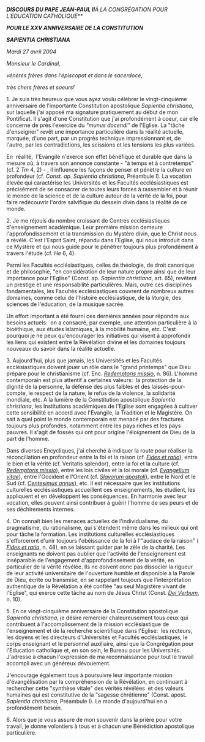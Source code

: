 ***DISCOURS DU PAPE JEAN-PAUL II**À LA CONGRÉGATION POUR L'EDUCATION CATHOLIQUE***

***POUR LE XXV ANNIVERSAIRE DE LA CONSTITUTION***

***SAPIENTIA CHRISTIANA***

*Mardi 27 avril 2004*

*Monsieur le Cardinal,*

*vénérés frères dans l'épiscopat et dans le sacerdoce,*

*très chers frères et soeurs!*

1. Je suis très heureux que vous ayez voulu célébrer le vingt-cinquième anniversaire de l'importante Constitution apostolique *Sapientia christiana*, sur laquelle j'ai apposé ma signature pratiquement au début de mon Pontificat. Il s'agit d'une Constitution que j'ai profondément à coeur, car elle concerne de près l'exercice du *"munus docendi"* de l'Eglise. La "tâche d'enseigner" revêt une importance particulière dans la réalité actuelle, marquée, d'une part, par un progrès technique impressionnant et, de l'autre, par les contradictions, les scissions et les tensions les plus variées.

En  réalité,  l'Evangile n'exerce son effet bénéfique et durable que dans la mesure où, à travers son annonce constante - "à temps et à contretemps" (cf. 2 *Tm* 4, 2) - , il influence les façons de penser et pénètre la culture en profondeur (cf. *Const. ap. Sapientia christiana*, Préambule I). La vocation élevée qui caractérise les Universités et les Facultés ecclésiastiques est précisément de se consacrer de toutes leurs forces à rassembler et à réunir le monde de la science et de la culture autour de la vérité de la foi, pour faire redécouvrir l'ordre salvifique du dessein divin dans la réalité de ce monde.

2. Je me réjouis du nombre croissant de Centres ecclésiastiques d'enseignement académique. Leur première mission demeure l'approfondissement et la transmission du Mystère divin, que le Christ nous a révélé. C'est l'Esprit Saint, répandu dans l'Eglise, qui nous introduit dans ce Mystère et qui nous guide pour le pénétrer toujours plus profondément à travers l'étude (cf. *He* 6, 4).

Parmi les Facultés ecclésiastiques, celles de théologie, de droit canonique et de philosophie, "en considération de leur nature propre ainsi que de leur importance pour l'Eglise" (Const. ap. *Sapientia christiana*, art. 65), revêtent un prestige et une responsabilité particulières. Mais, outre ces disciplines fondamentales, les Facultés ecclésiastiques couvrent de nombreux autres domaines, comme celui de l'histoire ecclésiastique, de la liturgie, des sciences de l'éducation, de la musique sacrée.

Un effort important a été fourni ces dernières années pour répondre aux besoins actuels:  on a consacré, par exemple, une attention particulière à la bioéthique, aux études islamiques, à la mobilité humaine, etc. C'est pourquoi je ne peux qu'encourager les initiatives qui visent à approfondir les liens qui existent entre la Révélation divine et les domaines toujours nouveaux du savoir dans la réalité actuelle.

3. Aujourd'hui, plus que jamais, les Universités et les Facultés ecclésiastiques doivent jouer un rôle dans le "grand printemps" que Dieu prépare pour le christianisme (cf. Enc. *[Redemptoris missio](http://www.vatican.va/edocs/FRA0205/_INDEX.HTM)*, n. 86). L'homme contemporain est plus attentif à certaines valeurs:  la protection de la dignité de la personne, la défense des plus faibles et des laissés-pour-compte, le respect de la nature, le refus de la violence, la solidarité mondiale, etc. A la lumière de la Constitution apostolique *Sapientia christiana*, les Institutions académiques de l'Eglise sont engagées à cultiver cette sensibilité en accord avec l'Evangile, la Tradition et le Magistère. On sait à quel point le monde contemporain est menacé par des fractures toujours plus profondes, notamment entre les pays riches et les pays pauvres. Il s'agit de fossés qui ont pour origine l'éloignement de Dieu de la part de l'homme.

Dans diverses Encycliques, j'ai cherché à indiquer la route pour réaliser la réconciliation en profondeur entre la foi et la raison (cf. *[Fides et ratio](http://www.vatican.va/edocs/FRA0075/_INDEX.HTM)*), entre le bien et la vérité (cf. Veritatis splendor), entre la foi et la culture (cf. *[Redemptoris missio](http://www.vatican.va/edocs/FRA0205/_INDEX.HTM)*), entre les lois civiles et la loi morale (cf. *[Evangelium vitae](http://www.vatican.va/edocs/FRA0204/_INDEX.HTM)*), entre l'Occident e l'Orient (cf. *[Slavorum apostoli](http://www.vatican.va/edocs/FRA0078/_INDEX.HTM)*), entre le Nord et le Sud (cf. *[Centesimus annus](http://www.vatican.va/edocs/FRA0072/_INDEX.HTM)*), etc. Il est nécessaire que les institutions culturelles ecclésiastiques accueillent ces enseignements, les étudient, les appliquent et en développent les conséquences. En harmonie avec leur vocation, elles peuvent ainsi contribuer à guérir l'homme de ses peurs et de ses déchirements internes.

4. On connaît bien les menaces actuelles de l'individualisme, du pragmatisme, du rationalisme, qui s'étendent même dans les milieux qui ont pour tâche la formation. Les institutions culturelles ecclésiastiques s'efforceront d'unir toujours l'obéissance de la foi à l'"audace de la raison" ( *[Fides et ratio](http://www.vatican.va/edocs/FRA0075/_INDEX.HTM)*, n. 48), en se laissant guider par le zèle de la charité. Les enseignants ne doivent pas oublier que l'activité de l'enseignement est inséparable de l'engagement d'approfondissement de la vérité, en particulier de la vérité révélée. Ils ne doivent donc pas dissocier la rigueur de leur activité universitaire de l'ouverture humble et disponible à la Parole de Dieu, écrite ou transmise, en se rappelant toujours que l'interprétation authentique de la Révélation a été confiée "au seul Magistère vivant de l'Eglise", qui exerce cette tâche au nom de Jésus Christ (Const. *[Dei Verbum](http://localhost/archive/hist_councils/ii_vatican_council/documents/vat-ii_const_19651118_dei-verbum_fr.html)*, n. 10).

5. En ce vingt-cinquième anniversaire de la Constitution apostolique *Sapientia christiana*, je désire remercier chaleureusement tous ceux qui contribuent à l'accomplissement de la mission ecclésiastique de l'enseignement et de la recherche scientifique dans l'Eglise:  les recteurs, les doyens et les directeurs d'Universités et Facultés ecclésiastiques, le corps enseignant et le personnel auxiliaire, ainsi que la Congrégation pour l'Education catholique et, en son sein, le Bureau pour les Universités. J'adresse à chacun l'expression de ma reconnaissance pour tout le travail accompli avec un généreux dévouement.

J'encourage également tous à poursuivre leur importante mission d'évangélisation par la compréhension de la Révélation, en continuant à rechercher cette "synthèse vitale" des vérités révélées  et des valeurs humaines qui est constitutive de la "sagesse chrétienne" (Const. apost. *Sapientia christiana*, Préambule I). Le monde d'aujourd'hui en a profondément besoin.

6. Alors que je vous assure de mon souvenir dans la prière pour votre travail, je donne volontiers à tous et à chacun une Bénédiction apostolique particulière.